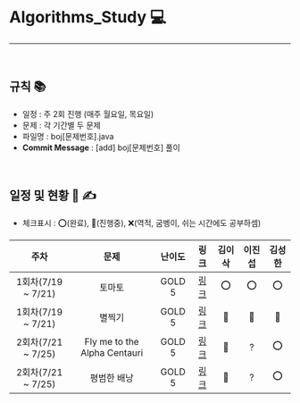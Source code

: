 # Algorithms_Study 💻

---

<br />

## 규칙 📚

- 일정 : 주 2회 진행 (매주 월요일, 목요일)
- 문제 : 각 기간별 두 문제
- 파일명 : boj[문제번호].java
- <b>Commit Message</b> : [add] boj[문제번호] 풀이

<br />


## 일정 및 현황 📅 ✍

- 체크표시 : ⭕(완료), 🔺(진행중), ❌(역적, 굼벵이, 쉬는 시간에도 공부하셈)

|주차|문제|난이도|링크|김이삭|이진섭|김성한|
|:---:|:---:|:---:|:---:|:---:|:---:|:---:|
|1회차(7/19 ~ 7/21)|토마토|GOLD 5|[링크](https://www.acmicpc.net/problem/7576)|⭕|⭕|⭕|
|1회차(7/19 ~ 7/21)|별찍기|GOLD 5|[링크](https://www.acmicpc.net/problem/2447)|🔺|🔺|🔺|
|2회차(7/21 ~ 7/25)|Fly me to the Alpha Centauri|GOLD 5|[링크](https://www.acmicpc.net/problem/1011)|🔺|?|⭕|
|2회차(7/21 ~ 7/25)|평범한 배낭|GOLD 5|[링크](https://www.acmicpc.net/problem/12865)|🔺|?|⭕|
